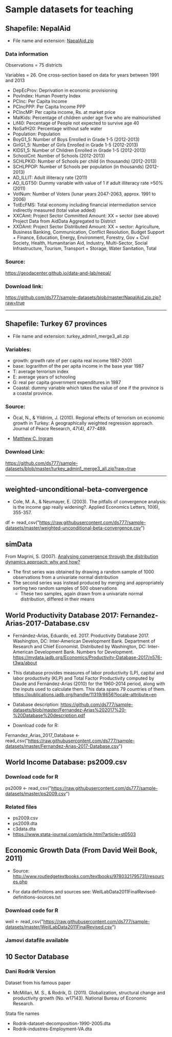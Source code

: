# Sample datasets for teaching

## Shapefile: NepalAid

- File name and extension: [NapalAid.zip](https://github.com/ds777/sample-datasets/blob/master/NapalAid.zip.zip?raw=true)

### Data information

Observations = 75 districts

Variables = 26. One cross-section based on data for years between 1991 and 2013

- DepEcProv:  Deprivation in economic provisioning
- PovIndex:	  Human Poverty Index
- PCInc:	    Per Capita Income
- PCIncPPP:	  Per Capita Income PPP
- PCIncMP:  	Per capita income, Rs. at market price
- MalKids:	  Percentage of children under age five who are malnourished
- Lif40:	    Percentage of People not expected to survive age 40
- NoSafH20:  	Percentage without safe water
- Population:	Population
- BoyG1_5:	  Number of Boys Enrolled in Grade 1-5 (2012-2013)
- GirlG1_5:	  Number of Girls Enrolled in Grade 1-5 (2012-2013)
- KIDS1_5:	  Number of Children Enrolled in Grade 1-5 (2012-2013)
- SchoolCnt: 	Number of Schools (2012-2013)
- SCHLPKID:	  Number of Schools per child (in thousands) (2012-2013)
- SCHLPPOP:	  Number of Schools per population (in thousands) (2012-2013)
- AD_ILLIT:	  Adult illiteracy rate (2011)
- AD_ILGT50:  Dummy variable with value of 1 if adult illiteracy rate >50% (2011)
- VotNum:   	Number of Voters (lunar years 2047-2063, approx. 1991 to 2006)
- TotEcFMS: 	Total economy including financial intermediation service indirectly measured (total value added)
- XXCAmt:	    Project Sector Committed Amount: XX = sector (see above)	Project Data from AidData Aggregated to District
- XXDAmt:	    Project Sector Distributed Amount: XX = sector: Agriculture, Business Banking, Communication, Conflict Resolution, Budget Support + Finance, Education, Energy, Environment, Forestry, Gov + Civil Society, Health, Humanitarian Aid, Industry, Multi-Sector, Social Infrastructure, Tourism, Transport + Storage, Water Sanitation, Total


### Source:

https://geodacenter.github.io/data-and-lab/nepal/


### Download link:

https://github.com/ds777/sample-datasets/blob/master/NapalAid.zip.zip?raw=true


---

## Shapefile: Turkey 67 provinces

- File name and extension: turkey_admin1_merge3_all.zip


### Variables:

- growth: growth rate of per capita real income 1987-2001
- base: lograrithm of the per apita income in the base year 1987
- T: average terrorism index
- E: average years of schooling
- G: real per capita government expenditures in 1987
- Coastal: dummy variable  which takes the value of one if the province is a coastal province.

### Source:

- Öcal, N., & Yildirim, J. (2010). Regional effects of terrorism on economic growth in Turkey: A geographically weighted regression approach. Journal of Peace Research, 47(4), 477-489.

- [Matthew C. Ingram](http://mattingram.net/teaching/spatialanalysis/)

### Download Link:

https://github.com/ds777/sample-datasets/blob/master/turkey_admin1_merge3_all.zip?raw=true

---

## weighted-unconditional-beta-convergence

- Cole, M. A., & Neumayer, E. (2003). The pitfalls of convergence analysis: is the income gap really widening?. Applied Economics Letters, 10(6), 355-357.

df <- read_csv("https://raw.githubusercontent.com/ds777/sample-datasets/master/weighted-unconditional-beta-convergence.csv")

## simData

  From Magrini, S. (2007). [Analysing convergence through the distribution dynamics approach: why and how?](https://sites.google.com/a/unive.it/smagrini/home/matlab-code)

- The first series was obtained by drawing a random sample of 1000 observations from a univariate normal distribution
- The second series was instead produced by merging and appropriately sorting two random samples of 500 observations
  - These two samples, again drawn from a univariate normal distribution, differed in their means

## World Productivity Database 2017: Fernandez-Arias-2017-Database.csv

- Fernández-Arias, Eduardo, ed. 2017. Productivity Database 2017. Washington, DC: Inter-American Development Bank. Department of Research and Chief Economist. Distributed by Washington, DC: Inter-American Development Bank. Numbers for Development. <https://mydata.iadb.org/Economics/Productivity-Database-2017/n576-t3wa/about>

- This database provides measures of labor productivity (LP), capital and labor productivity (KLP) and Total Factor Productivity computed by Daude and Fernández-Arias (2010) for the 1960-2014 period, along with the inputs used to calculate them. This data spans 79 countries of them. <https://publications.iadb.org/handle/11319/8656?locale-attribute=en>

- Database description:  <https://github.com/ds777/sample-datasets/blob/master/Fernandez-Arias%202017%20-%20Database%20description.pdf>

- Download code for R:

Fernandez_Arias_2017_Database <- read_csv("https://raw.githubusercontent.com/ds777/sample-datasets/master/Fernandez-Arias-2017-Database.csv")

## World Income Database: ps2009.csv


### Download code for R

ps2009 <- read_csv("https://raw.githubusercontent.com/ds777/sample-datasets/master/ps2009.csv")

### Related files

- ps2009.csv
- ps2009.dta
- c3data.dta
- <https://www.stata-journal.com/article.html?article=st0503>

## Economic Growth Data (From David Weil Book, 2011)

- Source: <http://www.routledgetextbooks.com/textbooks/9780321795731/resources.php>

- For data definitions and sources see: WeilLabData2011FinalRevised-definitions-sources.txt

### Download code for R

weil <- read_csv("https://raw.githubusercontent.com/ds777/sample-datasets/master/WeilLabData2011FinalRevised.csv")

### Jamovi datafile available

## 10 Sector Database

### Dani Rodrik Version

Dataset from his famous paper

- McMillan, M. S., & Rodrik, D. (2011). Globalization, structural change and productivity growth (No. w17143). National Bureau of Economic Research.

Stata file names
- Rodrik-dataset-decomposition-1990-2005.dta
- Rodrik-industres-Employment-VA.dta
